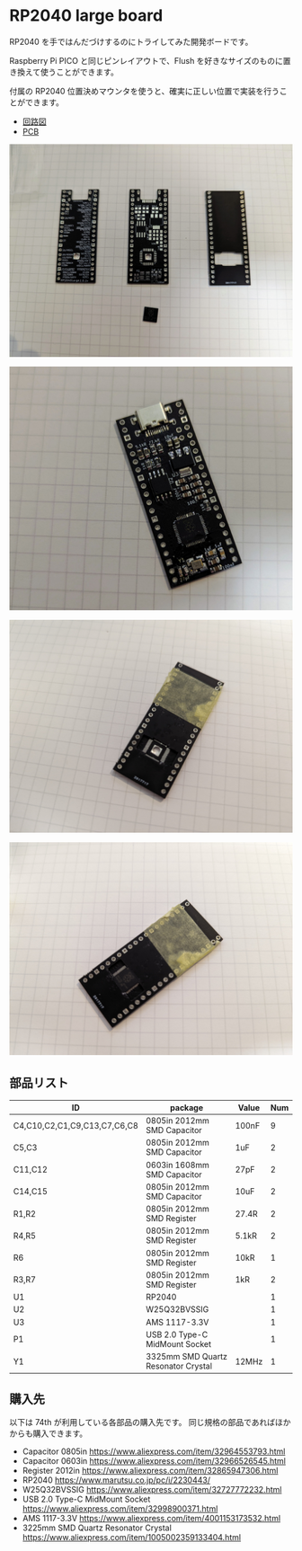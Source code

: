 # RP2040 large board

RP2040 を手ではんだづけするのにトライしてみた開発ボードです。

Raspberry Pi PICO と同じピンレイアウトで、Flush を好きなサイズのものに置き換えて使うことができます。

付属の RP2040 位置決めマウンタを使うと、確実に正しい位置で実装を行うことができます。

- [回路図](./rp2040-large-semantics.pdf)
- [PCB](./rp2040-large-pcb.pdf)

![](./photo1.jpg)

![](./photo2.jpg)

![](./photo3.jpg)

![](./photo4.jpg)

## 部品リスト

| ID                           | package                             | Value | Num |
| ---------------------------- | ----------------------------------- | ----- | --- |
| C4,C10,C2,C1,C9,C13,C7,C6,C8 | 0805in 2012mm SMD Capacitor         | 100nF | 9   |
| C5,C3                        | 0805in 2012mm SMD Capacitor         | 1uF   | 2   |
| C11,C12                      | 0603in 1608mm SMD Capacitor         | 27pF  | 2   |
| C14,C15                      | 0805in 2012mm SMD Capacitor         | 10uF  | 2   |
| R1,R2                        | 0805in 2012mm SMD Register          | 27.4R | 2   |
| R4,R5                        | 0805in 2012mm SMD Register          | 5.1kR | 2   |
| R6                           | 0805in 2012mm SMD Register          | 10kR  | 1   |
| R3,R7                        | 0805in 2012mm SMD Register          | 1kR   | 2   |
| U1                           | RP2040                              |       | 1   |
| U2                           | W25Q32BVSSIG                        |       | 1   |
| U3                           | AMS 1117-3.3V                       |       | 1   |
| P1                           | USB 2.0 Type-C MidMount Socket      |       | 1   |
| Y1                           | 3325mm SMD Quartz Resonator Crystal | 12MHz | 1   |

## 購入先

以下は 74th が利用している各部品の購入先です。
同じ規格の部品であればほかからも購入できます。

- Capacitor 0805in https://www.aliexpress.com/item/32964553793.html
- Capacitor 0603in https://www.aliexpress.com/item/32966526545.html
- Register 2012in https://www.aliexpress.com/item/32865947306.html
- RP2040 https://www.marutsu.co.jp/pc/i/2230443/
- W25Q32BVSSIG https://www.aliexpress.com/item/32727772232.html
- USB 2.0 Type-C MidMount Socket https://www.aliexpress.com/item/32998900371.html
- AMS 1117-3.3V https://www.aliexpress.com/item/4001153173532.html
- 3225mm SMD Quartz Resonator Crystal https://www.aliexpress.com/item/1005002359133404.html
